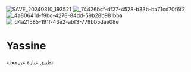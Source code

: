 ![SAVE_20240310_193521](https://github.com/Yassinelahnyen2006/Yassine/assets/164642680/28e05aa9-9462-44e3-9838-0a063dafe796)
![_74426bcf-df27-4528-b33b-ba71cd70f6f2](https://github.com/Yassinelahnyen2006/Yassine/assets/164642680/1f1eca08-4289-4889-92ef-a3a3261c9a7d)
![_4a80641d-f9bc-4278-84dd-59b28b981bba](https://github.com/Yassinelahnyen2006/Yassine/assets/164642680/ea6e37a2-80a8-45bf-a352-794c16d6c0b9)![_d4a21585-191f-43e2-abf3-779bb5dae08e](https://github.com/Yassinelahnyen2006/Yassine/assets/164642680/04e69239-9fa3-42f3-81cd-26370a38a801)
# Yassine
تطبيق عبارة عن مجلة
